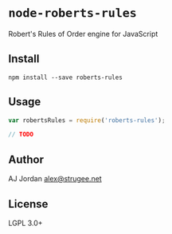 # `node-roberts-rules`

Robert's Rules of Order engine for JavaScript

## Install

    npm install --save roberts-rules

## Usage

```javascript
var robertsRules = require('roberts-rules');

// TODO
```

## Author

AJ Jordan <alex@strugee.net>

## License

LGPL 3.0+

